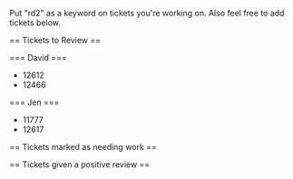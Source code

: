 Put "rd2" as a keyword on tickets you're working on.  Also feel free to add tickets below.

== Tickets to Review ==

=== David ===

 * 12612
 * 12466 

=== Jen ===
 
 * 11777
 * 12617

== Tickets marked as needing work ==

== Tickets given a positive review ==
